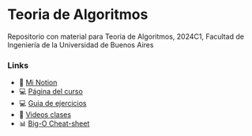 # Teoria de Algoritmos
Repositorio con material para Teoria de Algoritmos, 2024C1, Facultad de Ingeniería de la Universidad de Buenos Aires

### Links
- 📔 [Mi Notion](https://sjorda.notion.site/Teoria-de-Algoritmos-c30b2910d57641a593275c8a314bd831?pvs=74)
- 💻 [Página del curso](https://algoritmos-rw.github.io/tda_bg/material/guias/)
- 💻 [Guia de ejercicios](https://docs.google.com/document/d/1NKvKERKkDekM-mFw5rC3GuKwmRmRBtNHKSiDBauYnuw/edit#heading=h.nrnw03t7conb)
- 🎥 [Videos clases](https://www.youtube.com/@algoritmos-fiuba-buchwald)
- 📊 [Big-O Cheat-sheet](https://preview.redd.it/voghw477i8y41.png?width=1080&crop=smart&auto=webp&s=7b0f419393bae37efd4aeade35cba92d15d9f22d)

